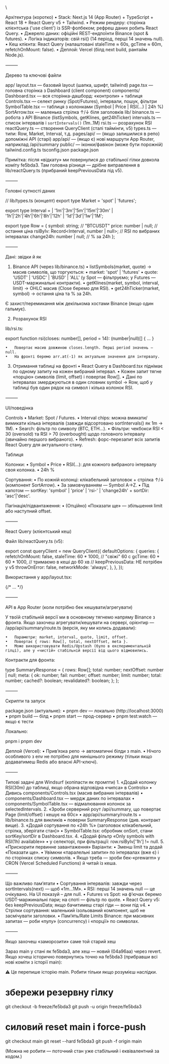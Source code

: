 \

Архітектура (коротко)
	•	Stack: Next.js 14 (App Router) + TypeScript + React 18 + React Query v5 + Tailwind.
	•	Режим рендеру: сторінка клієнтська ('use client') із SSR-фолбеком; рефреш даних робить React Query.
	•	Джерело даних: офіційні REST-ендпоїнти Binance (spot & futures).
	•	Логіка індикаторів: свій rsi() (14 період, перші 14 значень null).
	•	Кеш клієнта: React Query (налаштовані staleTime ≈ 60s, gcTime ≈ 60m, refetchOnMount: false).
	•	Деплой: Vercel (білд next build, рантайм Node.js).

⸻

Дерево та ключові файли

app/
  layout.tsx         — базовий layout (шапка, шрифт, tailwind)
  page.tsx           — головна сторінка з Dashboard (client component)
components/
  Dashboard.tsx      — вся сторінка-дашборд: «контроли» + таблиця
  Controls.tsx       — селект ринку (Spot/Futures), інтервали, пошук, фільтри
  SymbolTable.tsx    — таблиця з колонками (Symbol | Price | RSI(...) | 24h %)
  SortArrow.tsx      — маленька стрілка ↑/↓ біля заголовків
lib/
  binance.ts         — робота з API Binance (listSymbols, getKlines, get24hTicker)
  intervals.ts       — список інтервалів і `sortIntervals()` (1m..1M)
  rsi.ts             — розрахунок RSI
  reactQuery.ts      — створення QueryClient (сталі таймінги, v5)
  types.ts           — типи: Row, Market, Interval, т.д.
pages/api/           — (якщо залишилися в репо) допоміжні API (старі)
app/api/             — (якщо є) нові маршрути App Router, наприклад /api/summary
public/              — іконки/фавікон (може бути порожній)
tailwind.config.ts
tsconfig.json
package.json

Примітка: після «відкату» ми повернулися до стабільної гілки довкола коміту fe5bda3. Там головна різниця — дрібне виправлення в lib/reactQuery.ts (прибраний keepPreviousData під v5).

⸻

Головні сутності даних

// lib/types.ts (концепт)
export type Market = 'spot' | 'futures';

export type Interval =
  | '1m'|'3m'|'5m'|'15m'|'30m'
  | '1h'|'2h'|'4h'|'6h'|'8h'|'12h'
  | '1d'|'3d'|'1w'|'1M';

export type Row = {
  symbol: string;                // "BTCUSDT"
  price: number | null;          // остання ціна
  rsiByIv: Record<Interval, number | null>; // RSI по вибраних інтервалах
  change24h: number | null;      // % за 24h
};


⸻

Дані: звідки й як

1) Binance API (через lib/binance.ts)
	•	listSymbols(market, quote) → масив символів, що торгуються:
	•	market: 'spot' | 'futures'
	•	quote: 'USDT' | 'USDC' | 'BUSD' | 'ALL' (у Spot — фільтруємо; у Futures — USDT-маржинальні контракти).
	•	getKlines(market, symbol, interval, limit) → OHLC масив (Close беремо для RSI).
	•	get24hTicker(market, symbol) → остання ціна та % за 24h.

Є захист/перемикання між декількома хостами Binance (якщо один гальмує).

2) Розрахунок RSI

lib/rsi.ts:

export function rsi(closes: number[], period = 14): (number|null)[] { ... }

	•	Повертає масив довжиною closes.length. Перші period значень — null.
	•	На фронті беремо arr.at(-1) як актуальне значення для інтервалу.

3) Отримання таблиці на фронті
	•	React Query в Dashboard.tsx піднімає по одному запиту на кожен вибраний інтервал.
	•	Кожен запит тягне «порцію» символів (limit, offset) і повертає Row[].
	•	Дані по інтервалах змерджуються в один словник symbol -> Row, щоб у таблиці був один рядок на символ і кілька колонок RSI.

⸻

UI/поведінка

Controls
	•	Market: Spot / Futures.
	•	Interval chips: можна вмикати/вимикати кілька інтервалів (завжди відсортовано sortIntervals() як 1m → 1M).
	•	Search: фільтр по символу (BTC, ETH…).
	•	Фільтри: чекбокси RSI < 30 (oversold) та RSI > 70 (overbought) щодо головного інтервалу (звичайно першого вибраного).
	•	Refresh: форс-перезапит всіх запитів React Query для актуального стану.

Таблиця

Колонки:
	•	Symbol
	•	Price
	•	RSI(…): для кожного вибраного інтервалу своя колонка.
	•	24h %

Сортування:
	•	По кожній колонці: клікабельний заголовок + стрілка ↑/↓ (компонент SortArrow).
	•	За замовчуванням — Symbol A→Z.
	•	Під капотом — sortKey: 'symbol' | 'price' | 'rsi-<interval>' | 'change24h' + sortDir: 'asc'|'desc'.

Пагінація/підвантаження:
	•	(Опційно) «Показати ще» — збільшення limit або наступний offset.

⸻

React Query (клієнтський кеш)

Файл lib/reactQuery.ts (v5):

export const queryClient = new QueryClient({
  defaultOptions: {
    queries: {
      refetchOnMount: false,
      staleTime: 60 * 1000,    // "свіжі" 60 с
      gcTime:    60 * 60 * 1000, // тримаємо в кеші до 60 хв
      // keepPreviousData: НЕ потрібен у v5
      throwOnError: false,
      networkMode: 'always',
    },
  },
});

Використання у app/layout.tsx:

<QueryClientProvider client={queryClient}>
  {/* ... */}
</QueryClientProvider>


⸻

API в App Router (коли потрібно бек кешувати/агрегувати)

У твоїй стабільній версії ми в основному тягнемо напряму Binance з фронта. Якщо захочеш агрегувати/кешувати на сервері, орієнтир — /app/api/summary/route.ts (версія, яку ми колись додавали):

	•	Параметри: market, interval, quote, limit, offset.
	•	Повертає { rows: Row[], total, nextOffset, meta }.
	•	Може використовувати Redis/Upstash (було в експериментальній гілці), але у «чистій» стабільній версії від цього відмовились.

Контракти для фронта:

type SummaryResponse = {
  rows: Row[];
  total: number;
  nextOffset: number | null;
  meta: {
    ok: number; fail: number;
    offset: number; limit: number; total: number;
    cached?: boolean; revalidated?: boolean;
  };
};


⸻

Скрипти та запуск

package.json (актуальне):
	•	pnpm dev — локально (http://localhost:3000)
	•	pnpm build — білд
	•	pnpm start — прод-сервер
	•	pnpm test:watch — якщо є тести

Локально:

pnpm i
pnpm dev

Деплой (Vercel):
	•	Прив’язка репо → автоматичні білди з main.
	•	Нічого особливого з env не потрібно для нинішнього режиму (тільки якщо додаватимеш Redis або власні API-ключі).

⸻

Типові задачі для Windsurf (копіпасти як промпти)
	1.	«Додай колонку RSI(30m) до таблиці, якщо обрана відповідна «чипса» в Controls»
	•	Дивись components/Controls.tsx (масив вибраних інтервалів)
	•	components/Dashboard.tsx — мердж даних по інтервалах
	•	components/SymbolTable.tsx — відмалювання колонок за selectedIntervals.
	2.	«Зроби серверний роут /api/summary, що повертає Page (limit/offset) і кешує на 60с»
	•	app/api/summary/route.ts + lib/binance.ts для викликів
	•	поверни SummaryResponse (див. контракт вище).
	3.	«Додай сортування по «24h %» (заголовок клікабельний, стрілка, зберігати стан)»
	•	SymbolTable.tsx: обробник onSort, стани sortKey/sortDir в Dashboard.tsx.
	4.	«Додай фільтр «Only symbols with RSI(1h) available»»
	•	у селекторі, при фільтрації: row.rsiByIv['1h'] != null.
	5.	«Прискорити первинне завантаження»
Варіанти:
	•	Зменш limit та додай «Показати ще».
	•	Увімкни «паралельні запити» по інтервалах (вже є) і по сторінках списку символів.
	•	Якщо треба — зроби бек-«prewarm» у CRON (Vercel Scheduled Functions) й читай із кеша.

⸻

Що важливо пам’ятати
	•	Сортування інтервалів: завжди через sortIntervals(next) — щоб «1m…1M».
	•	RSI: перші 14 значень null — це очікувано. На UI показуй – для null.
	•	Futures vs Spot: на ф’ючах беремо USDT-маржинальні пари; на споті — фільтр по quote.
	•	React Query v5: без keepPreviousData; якщо бачитимеш старі гіди — вони під v4.
	•	Стрілки сортування: маленький ізольований компонент, щоб не засмічувати заголовки.
	•	Пам’ять/Rate Limits Binance: при масивних запитах — роби «пулу» (concurrency) і «порції» по символах.

⸻

Якщо захочеш «заморозити» саме той старий хеш

Зараз main у стані як fe5bda3, але хеш — новий (04a96aa) через revert.
Якщо хочеш історично повернутись точно на fe5bda3 (прибравши всі нові коміти з історії main):

⚠️ Це перепише історію main. Робити тільки якщо розумієш наслідки.

# збережи резервну гілку
git checkout -b freeze/fe5bda3
git push -u origin freeze/fe5bda3

# силовий reset main і force-push
git checkout main
git reset --hard fe5bda3
git push -f origin main

(Можна не робити — поточний стан уже стабільний і еквівалентний за кодом.)
